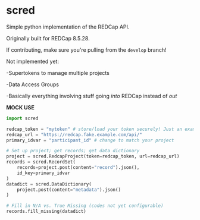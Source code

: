 # scred
Simple python implementation of the REDCap API.

Originally built for REDCap 8.5.28.

If contributing, make sure you're pulling from the `develop` branch!

Not implemented yet:

-Supertokens to manage multiple projects

-Data Access Groups

-Basically everything involving stuff going *into* REDCap instead of *out*

**MOCK USE**
```python
import scred

redcap_token = "mytoken" # store/load your token securely! Just an example!
redcap_url = "https://redcap.fake.example.com/api/"
primary_idvar = "participant_id" # change to match your project

# Set up project; get records; get data dictionary
project = scred.RedcapProject(token=redcap_token, url=redcap_url)
records = scred.RecordSet(
    records=project.post(content="record").json(),
    id_key=primary_idvar
)
datadict = scred.DataDictionary(
    project.post(content="metadata").json()
)

# Fill in N/A vs. True Missing (codes not yet configurable)
records.fill_missing(datadict)
```
